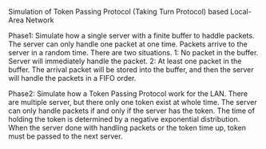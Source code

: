 Simulation of Token Passing Protocol (Taking Turn Protocol) based
Local-Area Network 

Phase1:
Simulate how a single server with a finite buffer to haddle packets.
The server can only handle one packet at one time.
Packets arrive to the server in a random time. There are two situations.
1: No packet in the buffer. Server will immediately handle the packet.
2: At least one packet in the buffer. The arrival packet will be stored 
into the buffer, and then the server will handle the packets in a FIFO order.

Phase2:
Simulate how a Token Passing Protocol work for the LAN.
There are multiple server, but there only one token exist at whole time. 
The server can only handle packets if and only if the server has the token. 
The time of holding the token is determined by a negative exponential distribution.
When the server done with handling packets or the token time up, token 
must be passed to the next server. 
